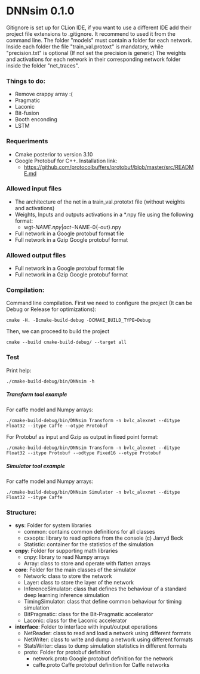 # DNNsim 0.1.0

Gitignore is set up for CLion IDE, if you want to use a different IDE add their project file extensions to .gitignore. 
It recommend to used it from the command line. The folder "models" must contain a folder for each network. 
Inside each folder the file "train_val.protoxt" is mandatory, while "precision.txt" is optional (If not set the precision is generic)
The weights and activations for each network in their corresponding network folder inside the folder "net_traces".

### Things to do:
*  Remove crappy array :(
*  Pragmatic
*  Laconic
*  Bit-fusion
*  Booth enconding
*  LSTM

### Requeriments
*   Cmake posterior to version 3.10
*   Google Protobuf for C++. Installation link:
    *   https://github.com/protocolbuffers/protobuf/blob/master/src/README.md

### Allowed input files

*   The architecture of the net in a train_val.prototxt file (without weights and activations)
*   Weights, Inputs and outputs activations in a *.npy file using the following format:
    *   wgt-$NAME.npy | act-$NAME-0{-out}.npy
*   Full network in a Google protobuf format file
*   Full network in a Gzip Google protobuf format

### Allowed output files

*   Full network in a Google protobuf format file
*   Full network in a Gzip Google protobuf format

### Compilation:
Command line compilation. First we need to configure the project (It can be Debug or Release for optimizations):
    
    cmake -H. -Bcmake-build-debug -DCMAKE_BUILD_TYPE=Debug

Then, we can proceed to build the project

    cmake --build cmake-build-debug/ --target all
    
### Test

Print help:

    ./cmake-build-debug/bin/DNNsim -h

##### Transform tool example 
For caffe model and Numpy arrays:

    ./cmake-build-debug/bin/DNNsim Transform -n bvlc_alexnet --ditype Float32 --itype Caffe --otype Protobuf

For Protobuf as input and Gzip as output in fixed point format:

    ./cmake-build-debug/bin/DNNsim Transform -n bvlc_alexnet --ditype Float32 --itype Protobuf --odtype Fixed16 --otype Protobuf

##### Simulator tool example

For caffe model and Numpy arrays:

    ./cmake-build-debug/bin/DNNsim Simulator -n bvlc_alexnet --ditype Float32 --itype Caffe

### Structure:
*   **sys**: Folder for system libraries
    *   common: contains common definitions for all classes
    *   cxxopts: library to read options from the console (c) Jarryd Beck
    *   Statistic: container for the statistics of the simulation
*   **cnpy**: Folder for supporting math libraries
    *   cnpy: library to read Numpy arrays
    *   Array: class to store and operate with flatten arrays
*   **core**: Folder for the main classes of the simulator
    *   Network: class to store the network
    *   Layer: class to store the layer of the network
    *   InferenceSimulator: class that defines the behaviour of a standard deep learning inference simulation
    *   TimingSimulator: class that define common behaviour for timing simulation
    *   BitPragmatic: class for the Bit-Pragmatic accelerator
    *   Laconic: class for the Laconic accelerator
*   **interface**: Folder to interface with input/output operations
    *   NetReader: class to read and load a network using different formats
    *   NetWriter: class to write and dump a network using different formats
    *   StatsWriter: class to dump simulation statistics in different formats
    * proto: Folder for protobuf definition
        * network.proto Google protobuf definition for the network
        * caffe.proto Caffe protobuf definition for Caffe networks
